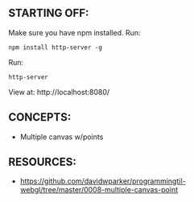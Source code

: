 ## STARTING OFF:

Make sure you have npm installed.
Run:
```
npm install http-server -g
```

Run:
```
http-server
```

View at: http://localhost:8080/

## CONCEPTS:

* Multiple canvas w/points

## RESOURCES:

* https://github.com/davidwparker/programmingtil-webgl/tree/master/0008-multiple-canvas-point
